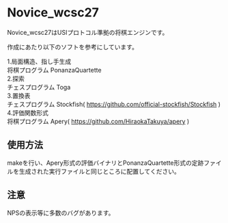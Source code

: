 # Novice_wcsc27

Novice_wcsc27はUSIプロトコル準拠の将棋エンジンです。  

作成にあたり以下のソフトを参考にしています。  

1.局面構造、指し手生成  
将棋プログラム PonanzaQuartette  
2.探索  
チェスプログラム Toga  
3.置換表  
チェスプログラム Stockfish( https://github.com/official-stockfish/Stockfish )  
4.評価関数形式  
将棋プログラム Apery( https://github.com/HiraokaTakuya/apery )

## 使用方法
makeを行い、Apery形式の評価バイナリとPonanzaQuartette形式の定跡ファイルを生成された実行ファイルと同じところに配置してください。  

## 注意
NPSの表示等に多数のバグがあります。
